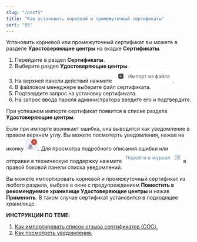 ```yaml
---
slug: "/post5"
title: "Как установить корневой и промежуточный сертификаты"
sort: "05"
---
```


Установить корневой или промежуточный сертификат вы можете в разделе **Удостоверяющие центры** на вкадке **Сертификаты**. 

1. Перейдите в раздел **Сертификаты**.
2. Выберите раздел **Удостоверяющие центры**.
3. На верхней панели действий нажмите ![import-from-file.jpg](./images/import-from-file.jpg "Импорт из файла").
4. В файловом менеджере выберите файл сертификата.
5. Подтвердите запрос на установку сертификата.
6. На запрос ввода пароля администратора введите его и подтвердите.

При успешном импорте сертификат появится в списке раздела **Удостоверяющие центры**.

Если при импорте возникает ошибка, она выводится как уведомление в правом верхнем углу. Вы можете посмотерть уведомления, нажав на иконку ![notifications-button.jpg](./images/notifications-button.jpg "События"). Для просмотра подробного описания ошибки или отправки в техническую поддержку нажмите ![to-log-button.jpg](./images/to-log-button.jpg "Перейти в журнал") в правой боковой панели списка уведомлений.

Вы можете импортировать корневой и промежуточный сертификат из любого раздела, выбрав в  окне с предупреждением **Поместить в рекомендуемое хранилище Удостоверяющие центры** и нажав **Применить**. В таком случае сертификат установится в подходящее хранилище.

**ИНСТРУКЦИИ ПО ТЕМЕ:**  
1. [Как импортировать список отзыва сертификатов (СОС).](https://docs.cryptoarm.ru/05-v3.0-Beta/005-certs/import-crl)  
2. [Как посмотреть уведомления.](https://docs.cryptoarm.ru/05-v3.0-Beta/007-cryptoarm/notifications)  
